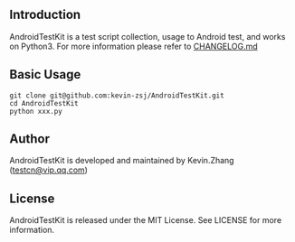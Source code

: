 ## Introduction
AndroidTestKit is a test script collection, usage to Android test, and works on Python3. For more information please refer to [CHANGELOG.md](https://github.com/kevin-zsj/AndroidTestKit/blob/master/CHANGELOG.md)

## Basic Usage
```
git clone git@github.com:kevin-zsj/AndroidTestKit.git
cd AndroidTestKit
python xxx.py
```

## Author
AndroidTestKit is developed and maintained by Kevin.Zhang ([testcn@vip.qq.com](testcn@vip.qq.com))

## License
AndroidTestKit is released under the MIT License. See LICENSE for more information.